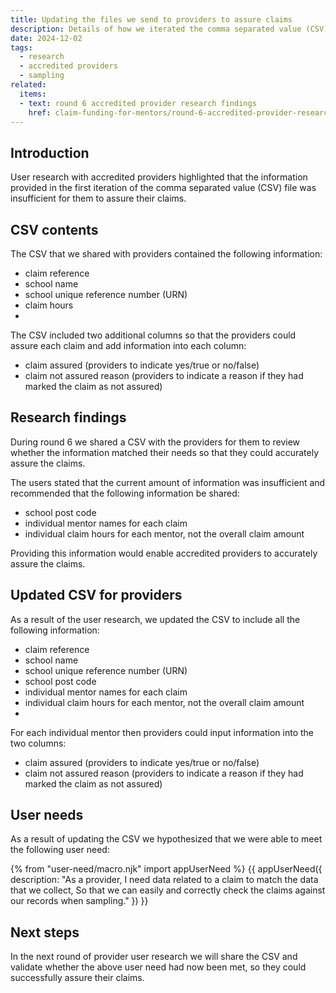 ```yaml
---
title: Updating the files we send to providers to assure claims
description: Details of how we iterated the comma separated value (CSV) file for providers to match their needs
date: 2024-12-02
tags:
  - research
  - accredited providers
  - sampling
related:
  items:
  - text: round 6 accredited provider research findings
    href: claim-funding-for-mentors/round-6-accredited-provider-research-findings/
---
```


## Introduction

User research with accredited providers highlighted that the information provided in the first iteration of the comma separated value (CSV) file was insufficient for them to assure their claims.

## CSV contents

The CSV that we shared with providers contained the following information:

-	claim reference
-	school name
-	school unique reference number (URN)
-	claim hours
-	
The CSV included two additional columns so that the providers could assure each claim and add information into each column:

-	claim assured (providers to indicate yes/true or no/false)
-	claim not assured reason (providers to indicate a reason if they had marked the claim as not assured)

## Research findings

During round 6 we shared a CSV with the providers for them to review whether the information matched their needs so that they could accurately assure the claims.

The users stated that the current amount of information was insufficient and recommended that the following information be shared:

-	school post code
-	individual mentor names for each claim
-	individual claim hours for each mentor, not the overall claim amount
  
Providing this information would enable accredited providers to accurately assure the claims.

## Updated CSV for providers

As a result of the user research, we updated the CSV to include all the following information:

-	claim reference
-	school name
-	school unique reference number (URN)
-	school post code
-	individual mentor names for each claim
-	individual claim hours for each mentor, not the overall claim amount
-	
For each individual mentor then providers could input information into the two columns:

-	claim assured (providers to indicate yes/true or no/false)
-	claim not assured reason (providers to indicate a reason if they had marked the claim as not assured)

## User needs

As a result of updating the CSV we hypothesized that we were able to meet the following user need:

{% from "user-need/macro.njk" import appUserNeed %}
{{ appUserNeed({
description: "As a provider,
I need data related to a claim to match the data that we collect,
So that we can easily and correctly check the claims against our records when sampling."
}) }}

## Next steps

In the next round of provider user research we will share the CSV and validate whether the above user 
need had now been met, so they could successfully assure their claims.
